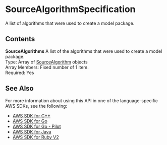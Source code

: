 # SourceAlgorithmSpecification<a name="API_SourceAlgorithmSpecification"></a>

A list of algorithms that were used to create a model package\.

## Contents<a name="API_SourceAlgorithmSpecification_Contents"></a>

 **SourceAlgorithms**   <a name="SageMaker-Type-SourceAlgorithmSpecification-SourceAlgorithms"></a>
A list of the algorithms that were used to create a model package\.  
Type: Array of [SourceAlgorithm](API_SourceAlgorithm.md) objects  
Array Members: Fixed number of 1 item\.  
Required: Yes

## See Also<a name="API_SourceAlgorithmSpecification_SeeAlso"></a>

For more information about using this API in one of the language\-specific AWS SDKs, see the following:
+  [AWS SDK for C\+\+](https://docs.aws.amazon.com/goto/SdkForCpp/sagemaker-2017-07-24/SourceAlgorithmSpecification) 
+  [AWS SDK for Go](https://docs.aws.amazon.com/goto/SdkForGoV1/sagemaker-2017-07-24/SourceAlgorithmSpecification) 
+  [AWS SDK for Go \- Pilot](https://docs.aws.amazon.com/goto/SdkForGoPilot/sagemaker-2017-07-24/SourceAlgorithmSpecification) 
+  [AWS SDK for Java](https://docs.aws.amazon.com/goto/SdkForJava/sagemaker-2017-07-24/SourceAlgorithmSpecification) 
+  [AWS SDK for Ruby V2](https://docs.aws.amazon.com/goto/SdkForRubyV2/sagemaker-2017-07-24/SourceAlgorithmSpecification) 